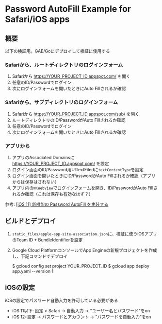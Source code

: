 # Password AutoFill Example for Safari/iOS apps

## 概要

以下の検証用。GAE/Goにデプロイして検証に使用する

### Safariから、ルートディレクトリのログインフォーム

1. Safariから https://YOUR_PROJECT_ID.appspot.com/ を開く
1. 任意のID/Passwordでログイン
1. 次にログインフォームを開いたときにAuto Fillされるか確認


### Safariから、サブディレクトリのログインフォーム

1. Safariから https://YOUR_PROJECT_ID.appspot.com/sub/ を開く
1. ルートディレクトリのID/PasswordがAuto Fillされるか確認
1. 任意のID/Passwordでログイン
1. 次にログインフォームを開いたときにAuto Fillされるか確認


### アプリから

1. アプリのAssociated Domainsに https://YOUR_PROJECT_ID.appspot.com/ を設定
1. ログイン画面のID/Password用UITextFiledに`textContentType`を設定
1. ログイン画面を開いたときにID/PasswordがAuto Fillされるか確認（アプリからは保存はされない）
1. アプリ内の`WKWebView`でログインフォームを開き、ID/PasswordがAuto Fillされるか確認（これは保存も有効なはず？）

参考: [[iOS 11] 新機能の Password AutoFill を実装する](https://dev.classmethod.jp/smartphone/iphone/ios-11-password-autofill/)



## ビルドとデプロイ

1. `static_files/apple-app-site-association.json`に、検証に使うiOSアプリのTeam ID + BundleIdentifierを設定
1. Google Cloud PlatformコンソールでApp Engineの新規プロジェクトを作成し、下記コマンドでデプロイ

    $ gcloud config set project YOUR_PROJECT_ID
    $ gcloud app deploy app.yaml --version 1


## iOSの設定

iOSの設定でパスワード自動入力を許可している必要がある

- iOS 11以下: 設定 > Safari -> 自動入力 -> "ユーザー名とパスワード"をon
- iOS 12: 設定 -> パスワードとアカウント -> "パスワードを自動入力"をon
